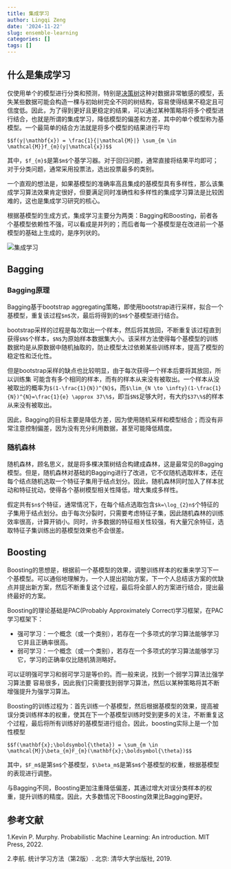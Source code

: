 ```yaml
---
title: 集成学习
author: Lingqi Zeng
date: '2024-11-22'
slug: ensemble-learning
categories: []
tags: []
---
```


## 什么是集成学习

仅使用单个的模型进行分类和预测，特别是[决策树](/blog/decision-tree/)这种对数据非常敏感的模型，丢失某些数据可能会构造一棵与初始树完全不同的树结构，容易使得结果不稳定且可信度低。因此，为了得到更好且更稳定的结果，可以通过某种策略将将多个模型进行结合，也就是所谓的集成学习，降低模型的偏差和方差，其中的单个模型称为基模型。一个最简单的结合方法就是将多个模型的结果进行平均

`$$f(y|\mathbf{x}) = \frac{1}{|\mathcal{M}|} \sum_{m \in \mathcal{M}}f_{m}(y|\mathcal{x})$$`

其中，`$f_{m}$`是第`$m$`个基学习器。对于回归问题，通常直接将结果平均即可；对于分类问题，通常采用投票法，选出投票最多的类别。

一个直观的想法是，如果基模型的准确率高且集成的基模型具有多样性，那么该集成学习算法效果肯定很好，但要满足同时准确性和多样性的集成学习算法是比较困难的，这也是集成学习研究的核心。

根据基模型的生成方式，集成学习主要分为两类：Bagging和Boosting，前者各个基模型依赖性不强，可以看成是并列的；而后者每一个基模型是在改进前一个基模型的基础上生成的，是序列状的。

![集成学习](https://miro.medium.com/v2/resize:fit:1400/0*fdDu8RbNLoUzrrlF.jpeg)

## Bagging

### Bagging原理

Bagging基于bootstrap aggregating策略，即使用bootstrap进行采样，拟合一个基模型，重复该过程`$m$`次，最后将得到的`$m$`个基模型进行结合。

bootstrap采样的过程是每次取出一个样本，然后将其放回，不断重复该过程直到获得`$N$`个样本，`$N$`为原始样本数据集大小。该采样方法使得每个基模型的训练数据均是从原数据中随机抽取的，防止模型太过依赖某些训练样本，提高了模型的稳定性和泛化性。

但是bootstrap采样的缺点也比较明显，由于每次获得一个样本后要将其放回，所以训练集 可能含有多个相同的样本，而有的样本从来没有被取出。一个样本从没被取出的概率为`$(1-\frac{1}{N})^{N}$`，而`$\lim_{N \to \infty}(1-\frac{1}{N})^{N}=\frac{1}{e} \approx 37\%$`，即当`$N$`足够大时，有大约`$37\%$`的样本从来没有被取出。

因此，Bagging的目标主要是降低方差，因为使用随机采样和模型结合；而没有非常注意控制偏差，因为没有充分利用数据，甚至可能降低精度。

### 随机森林

随机森林，顾名思义，就是将多棵决策树结合构建成森林，这是最常见的Bagging模型。但是，随机森林对基础的Bagging进行了改进，它不仅随机选取样本，还在每个结点随机选取一个特征子集用于结点划分。因此，随机森林同时加入了样本扰动和特征扰动，使得各个基树模型相关性降低，增大集成多样性。

假定共有`$n$`个特征，通常情况下，在每个结点选取包含`$k=\log_{2}n$`个特征的子集用于结点划分。由于每次分裂时，只需要考虑特征子集，因此随机森林的训练效率很高，计算开销小。同时，许多数据的特征相关性较强，有大量冗余特征，选取特征子集训练出的基模型效果也不会很差。

## Boosting

Boosting的思想是，根据前一个基模型的效果，调整训练样本的权重来学习下一个基模型。可以通俗地理解为，一个人提出初始方案，下一个人总结该方案的优缺点并提出新方案，然后不断重复这个过程，最后将全部人的方案进行结合，提出最终最好的方案。

Boosting的理论基础是PAC(Probably Approximately Correct)学习框架，在PAC学习框架下：

- 强可学习：一个概念（或一个类别），若存在一个多项式的学习算法能够学习它并且正确率很高。
- 弱可学习：一个概念（或一个类别），若存在一个多项式的学习算法能够学习它，学习的正确率仅比随机猜测略好。

可以证明强可学习和弱可学习是等价的。而一般来说，找到一个弱学习算法比强学习算法要 容易很多，因此我们只需要找到弱学习算法，然后以某种策略将其不断增强提升为强学习算法。

Boosting的训练过程为：首先训练一个基模型，然后根据基模型的效果，提高被误分类训练样本的权重，使其在下一个基模型训练时受到更多的关注，不断重复这个过程，最后将所有训练好的基模型进行组合。因此，boosting实际上是一个加性模型

`$$f(\mathbf{x};\boldsymbol{\theta}) = \sum_{m \in \mathcal{M}}\beta_{m}F_{m}(\mathbf{x};\boldsymbol{\theta})$$`

其中，`$F_m$`是第`$m$`个基模型，`$\beta_m$`是第`$m$`个基模型的权重，根据基模型的表现进行调整。

与Bagging不同，Boosting更加注重降低偏差，其通过增大对误分类样本的权重，提升训练的精度。因此，大多数情况下Boosting效果比Bagging更好。

## 参考文献

1.Kevin P. Murphy. Probabilistic Machine Learning: An introduction. MIT Press, 2022.

2.李航. 统计学习方法（第2版）. 北京: 清华大学出版社, 2019.
